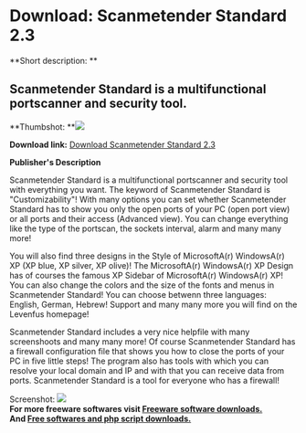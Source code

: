 # Download: Scanmetender Standard 2.3

**Short description: **

## Scanmetender Standard is a multifunctional portscanner and security tool.

  
**Thumbshot: **![](http://www.freewarefiles.com/screenshot/scanmetender_md.gif)   
  
**Download link:** [Download Scanmetender Standard 2.3](http://freesoftwares.boysofts.com/Scanmetender-Standard_program_15119.html)  
  

**Publisher's Description**  
  

Scanmetender Standard is a multifunctional portscanner and security tool with
everything you want. The keyword of Scanmetender Standard is
"Customizability"! With many options you can set whether Scanmetender Standard
has to show you only the open ports of your PC (open port view) or all ports
and their access (Advanced view). You can change everything like the type of
the portscan, the sockets interval, alarm and many many more!

You will also find three designs in the Style of MicrosoftA(r) WindowsA(r) XP
(XP blue, XP silver, XP olive)! The MicrosoftA(r) WindowsA(r) XP Design has of
courses the famous XP Sidebar of MicrosoftA(r) WindowsA(r) XP! You can also
change the colors and the size of the fonts and menus in Scanmetender
Standard! You can choose betwenn three languages: English, German, Hebrew!
Support and many many more you will find on the Levenfus homepage!

Scanmetender Standard includes a very nice helpfile with many screenshoots and
many many more! Of course Scanmetender Standard has a firewall configuration
file that shows you how to close the ports of your PC in five little steps!
The program also has tools with which you can resolve your local domain and IP
and with that you can receive data from ports. Scanmetender Standard is a tool
for everyone who has a firewall!

  
  
Screenshot: ![](http://www.freewarefiles.com/screenshot/scanmetender.gif)  
**For more freeware softwares visit [Freeware software downloads.](http://freesoftwares.boysofts.com/)**   
**And [Free softwares and php script downloads.](http://www.boysofts.com/)**

